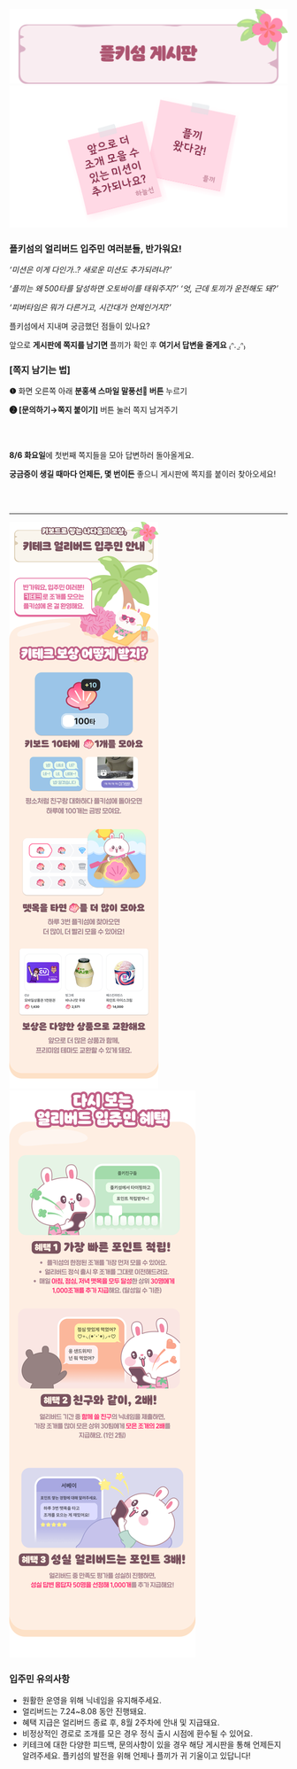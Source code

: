 <body>

<img src= "./Resource/page-board-1.png">
<img src= "./Resource/page-board-2.png">

</body>

### 플키섬의 얼리버드 입주민 여러분들, 반가워요!

*‘미션은 이게 다인가..? 새로운 미션도 추가되려나?’*

*‘플끼는 왜 500타를 달성하면 오토바이를 태워주지?’ ‘엇, 근데 토끼가 운전해도 돼?’*

*‘피버타임은 뭐가 다른거고, 시간대가 언제인거지?’*

플키섬에서 지내며 궁금했던 점들이 있나요?

앞으로 **게시판에 쪽지를 남기면** 플끼가 확인 후 **여기서 답변을 줄게요** ₍ᐢ. ̫.ᐢ₎

### [쪽지 남기는 법]

**❶** 화면 오른쪽 아래 **분홍색 스마일 말풍선💬 버튼** 누르기

**❷ [문의하기→쪽지 붙이기]** 버튼 눌러 쪽지 남겨주기

<br></br>

**8/6 화요일**에 첫번째 쪽지들을 모아 답변하러 돌아올게요.

**궁금증이 생길 때마다 언제든, 몇 번이든** 좋으니 게시판에 쪽지를 붙이러 찾아오세요!

<br></br>

---

<body>

<img src= "./Resource/page-image-1.png">
<img src= "./Resource/page-image-2.png">

<script>

  (function(){var w=window;if(w.ChannelIO){return w.console.error("ChannelIO script included twice.");}var ch=function(){ch.c(arguments);};ch.q=[];ch.c=function(args){ch.q.push(args);};w.ChannelIO=ch;function l(){if(w.ChannelIOInitialized){return;}w.ChannelIOInitialized=true;var s=document.createElement("script");s.type="text/javascript";s.async=true;s.src="https://cdn.channel.io/plugin/ch-plugin-web.js";var x=document.getElementsByTagName("script")[0];if(x.parentNode){x.parentNode.insertBefore(s,x);}}if(document.readyState==="complete"){l();}else{w.addEventListener("DOMContentLoaded",l);w.addEventListener("load",l);}})();

  ChannelIO('boot', {
  pluginKey: 'a0e721d6-de54-49df-bb00-0a31ccda1eda'
}, function onBoot(error, user) {
  if (error) {
    console.error(error);
  } else {
    
  }
});

</script>

</body>

### 입주민 유의사항

- 원활한 운영을 위해 닉네임을 유지해주세요.
- 얼리버드는 7.24~8.08 동안 진행돼요.
- 혜택 지급은 얼리버드 종료 후, 8월 2주차에 안내 및 지급돼요.
- 비정상적인 경로로 조개를 모은 경우 정식 출시 시점에 환수될 수 있어요.
- 키테크에 대한 다양한 피드백, 문의사항이 있을 경우 해당 게시판을 통해 언제든지 알려주세요. 플키섬의 발전을 위해 언제나 플끼가 귀 기울이고 있답니다!
